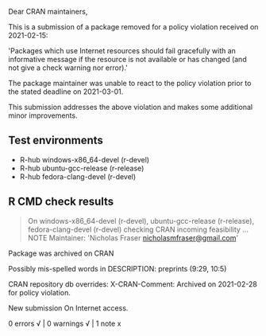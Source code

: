 Dear CRAN maintainers,

This is a submission of a package removed for a policy violation received on 2021-02-15:

'Packages which use Internet resources should fail gracefully with an informative message
if the resource is not available or has changed (and not give a check warning nor error).'

The package maintainer was unable to react to the policy violation prior to the stated deadline on 2021-03-01.

This submission addresses the above violation and makes some additional minor improvements.

## Test environments
- R-hub windows-x86_64-devel (r-devel)
- R-hub ubuntu-gcc-release (r-release)
- R-hub fedora-clang-devel (r-devel)

## R CMD check results
> On windows-x86_64-devel (r-devel), ubuntu-gcc-release (r-release), fedora-clang-devel (r-devel)
  checking CRAN incoming feasibility ... NOTE
  Maintainer: 'Nicholas Fraser <nicholasmfraser@gmail.com>'
  
  Package was archived on CRAN
  
  Possibly mis-spelled words in DESCRIPTION:
    preprints (9:29, 10:5)
  
  CRAN repository db overrides:
    X-CRAN-Comment: Archived on 2021-02-28 for policy violation.
  
  New submission
    On Internet access.

0 errors √ | 0 warnings √ | 1 note x


